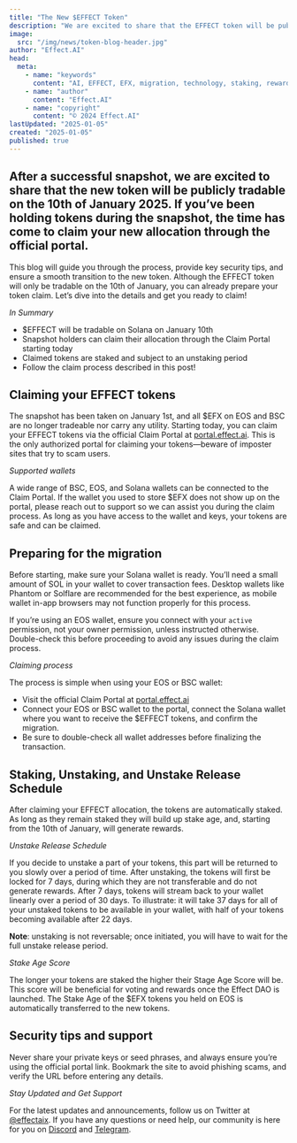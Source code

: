```yaml
---
title: "The New $EFFECT Token"
description: "We are excited to share that the EFFECT token will be publicly tradable on Solana on the 10th of January 2025. If you’ve been holding $EFX during the snapshot, the time has come to claim your new $EFFECT allocation through the official portal."
image:
  src: "/img/news/token-blog-header.jpg"
author: "Effect.AI"
head:
  meta:
    - name: "keywords"
      content: "AI, EFFECT, EFX, migration, technology, staking, rewards, solana, claiming"
    - name: "author"
      content: "Effect.AI"
    - name: "copyright"
      content: "© 2024 Effect.AI"
lastUpdated: "2025-01-05"
created: "2025-01-05"
published: true
---
```


## After a successful snapshot, we are excited to share that the new token will be publicly tradable on the 10th of January 2025. If you’ve been holding tokens during the snapshot, the time has come to claim your new allocation through the official portal.  

This blog will guide you through the process, provide key security tips, and ensure a smooth transition to the new token. Although the EFFECT token will only be tradable on the 10th of January, you can already prepare your token claim. Let’s dive into the details and get you ready to claim!

_In Summary_

- $EFFECT will be tradable on Solana on January 10th
- Snapshot holders can claim their allocation through the Claim Portal starting today
- Claimed tokens are staked and subject to an unstaking period
- Follow the claim process described in this post! 


## Claiming your EFFECT tokens

The snapshot has been taken on January 1st, and all $EFX on EOS and
BSC are no longer tradeable nor carry any utility. Starting today, you
can claim your EFFECT tokens via the official Claim Portal at  <a href="https://portal.effect.ai/migrate" target="_blank">portal.effect.ai</a>. This is the only
authorized portal for claiming your tokens—beware of imposter sites
that try to scam users.

_Supported wallets_

A wide range of BSC, EOS, and Solana wallets can be connected to the
Claim Portal. If the wallet you used to store $EFX does not show up on
the portal, please reach out to support so we can assist you during
the claim process. As long as you have access to the wallet and keys,
your tokens are safe and can be claimed.

## Preparing for the migration

Before starting, make sure your Solana wallet is ready. You’ll need a small amount of SOL in your wallet to cover transaction fees. Desktop wallets like Phantom or Solflare are recommended for the best experience, as mobile wallet in-app browsers may not function properly for this process.

If you’re using an EOS wallet, ensure you connect with your `active` permission, not your owner permission, unless instructed otherwise. Double-check this before proceeding to avoid any issues during the claim process.

_Claiming process_

The process is simple when using your EOS or BSC wallet:

- Visit the official Claim Portal at <a href="https://portal.effect.ai/migrate" target="_blank">portal.effect.ai</a>
- Connect your EOS or BSC wallet to the portal, connect the Solana wallet where you want to receive the $EFFECT tokens, and confirm the migration. 
- Be sure to double-check all wallet addresses before finalizing the transaction. 

<!-- ![Screenshot of portal](/img/news/the-new-effect-token--portal--dark.png) -->

## Staking, Unstaking, and Unstake Release Schedule

After claiming your EFFECT allocation, the tokens are automatically
staked. As long as they remain staked they will build up stake
age, and, starting from the 10th of January, will generate rewards.

_Unstake Release Schedule_

If you decide to unstake a part of your tokens, this part will be
returned to you slowly over a period of time. After unstaking, the
tokens will first be locked for 7 days, during which they are not
transferable and do not generate rewards. After 7 days, tokens will
stream back to your wallet linearly over a period of 30 days. To
illustrate: it will take 37 days for all of your unstaked tokens to be
available in your wallet, with half of your tokens becoming available
after 22 days.

**Note**: unstaking is not reversable; once initiated, you will have
to wait for the full unstake release period.

_Stake Age Score_

The longer your tokens are staked the higher their Stage Age Score
will be. This score will be beneficial for voting and rewards once the
Effect DAO is launched. The Stake Age of the $EFX tokens you held on
EOS is automatically transferred to the new tokens.

## Security tips and support

Never share your private keys or seed phrases, and always ensure you’re using the official portal link. Bookmark the site to avoid phishing scams, and verify the URL before entering any details.

_Stay Updated and Get Support_

For the latest updates and announcements, follow us on Twitter at [@effectaix](https://twitter.com/effectaix). If you have any questions or need help, our community is here for you on [Discord](https://discord.gg/effectnetwork) and [Telegram](https://t.me/effectai).


